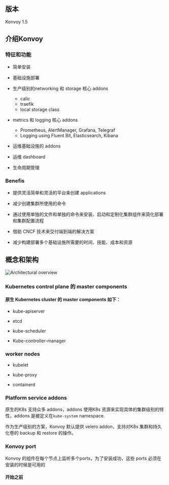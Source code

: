 ## 版本

Konvoy 1.5

## 介绍Konvoy

### 特征和功能

* 简单安装
* 基础设施部署
* 生产级别的networking 和 storage 核心 addons
  * calic
  * traefik
  * local storage class

* metrics 和 logging 核心 addons
  * Prometheus, AlertManager, Grafana, Telegraf
  * Logging using Fluent Bit, Elasticsearch, Kibana
* 运维基础设施的 addons
* 运维 dashboard 
* 生命周期管理

### Benefis

* 提供灵活简单和灵活的平台来创建 applications
* 减少创建集群所使用的命令
* 通过使用单独的文件和单独的命令来安装、启动和定制化集群组件来简化部署和集群配置流程

* 借助 CNCF 技术来交付端到端的解决方案
* 减少构建部署多个基础设施所需要的时间、技能、成本和资源



## 概念和架构

![Architectural overview](https://docs.d2iq.com/ksphere/konvoy/1.5/img/Konvoy-arch-diagram.png)



### Kubernetes control plane 的 master components

#### 原生 Kubernetes cluster 的 master components 如下：

* kube-apiserver
* etcd
* kube-scheduler

* Kube-controller-manager

### worker nodes

* kubelet

* kube-proxy

* containerd

### Platform service addons

原生的K8s 支持众多 addons，addons 使用K8s 资源来实现具体的集群级别的特性，addons 是被定义在`kube-system` namespace.

作为生产级别的方案，Konvoy 默认提供 velero addon，支持对K8s 集群和持久化卷的 backup 和 restore 的操作。

### Konvoy port

Konvoy 的组件在每个节点上监听多个ports，为了安装成功，这些 ports 必须在安装的时候是可用的 

#### 开始之前

